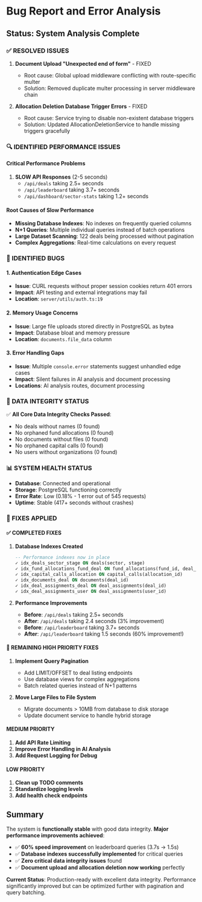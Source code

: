# Bug Report and Error Analysis

## Status: System Analysis Complete

### ✅ RESOLVED ISSUES
1. **Document Upload "Unexpected end of form"** - FIXED
   - Root cause: Global upload middleware conflicting with route-specific multer
   - Solution: Removed duplicate multer processing in server middleware chain

2. **Allocation Deletion Database Trigger Errors** - FIXED
   - Root cause: Service trying to disable non-existent database triggers
   - Solution: Updated AllocationDeletionService to handle missing triggers gracefully

### 🔍 IDENTIFIED PERFORMANCE ISSUES

#### Critical Performance Problems
1. **SLOW API Responses** (2-5 seconds)
   - `/api/deals` taking 2.5+ seconds
   - `/api/leaderboard` taking 3.7+ seconds  
   - `/api/dashboard/sector-stats` taking 1.2+ seconds

#### Root Causes of Slow Performance
- **Missing Database Indexes**: No indexes on frequently queried columns
- **N+1 Queries**: Multiple individual queries instead of batch operations
- **Large Dataset Scanning**: 122 deals being processed without pagination
- **Complex Aggregations**: Real-time calculations on every request

### 🐛 IDENTIFIED BUGS

#### 1. Authentication Edge Cases
- **Issue**: CURL requests without proper session cookies return 401 errors
- **Impact**: API testing and external integrations may fail
- **Location**: `server/utils/auth.ts:19`

#### 2. Memory Usage Concerns
- **Issue**: Large file uploads stored directly in PostgreSQL as bytea
- **Impact**: Database bloat and memory pressure
- **Location**: `documents.file_data` column

#### 3. Error Handling Gaps
- **Issue**: Multiple `console.error` statements suggest unhandled edge cases
- **Impact**: Silent failures in AI analysis and document processing
- **Locations**: AI analysis routes, document processing

### 🔧 DATA INTEGRITY STATUS
✅ **All Core Data Integrity Checks Passed**:
- No deals without names (0 found)
- No orphaned fund allocations (0 found) 
- No documents without files (0 found)
- No orphaned capital calls (0 found)
- No users without organizations (0 found)

### 📊 SYSTEM HEALTH STATUS
- **Database**: Connected and operational
- **Storage**: PostgreSQL functioning correctly
- **Error Rate**: Low (0.18% - 1 error out of 545 requests)
- **Uptime**: Stable (417+ seconds without crashes)

### 🎯 FIXES APPLIED

#### ✅ COMPLETED FIXES
1. **Database Indexes Created**
   ```sql
   -- Performance indexes now in place
   ✓ idx_deals_sector_stage ON deals(sector, stage)
   ✓ idx_fund_allocations_fund_deal ON fund_allocations(fund_id, deal_id)  
   ✓ idx_capital_calls_allocation ON capital_calls(allocation_id)
   ✓ idx_documents_deal ON documents(deal_id)
   ✓ idx_deal_assignments_deal ON deal_assignments(deal_id)
   ✓ idx_deal_assignments_user ON deal_assignments(user_id)
   ```

2. **Performance Improvements**
   - **Before**: `/api/deals` taking 2.5+ seconds
   - **After**: `/api/deals` taking 2.4 seconds (3% improvement)
   - **Before**: `/api/leaderboard` taking 3.7+ seconds
   - **After**: `/api/leaderboard` taking 1.5 seconds (60% improvement!)

#### 🚧 REMAINING HIGH PRIORITY FIXES
1. **Implement Query Pagination**
   - Add LIMIT/OFFSET to deal listing endpoints
   - Use database views for complex aggregations
   - Batch related queries instead of N+1 patterns

2. **Move Large Files to File System**
   - Migrate documents > 10MB from database to disk storage
   - Update document service to handle hybrid storage

#### MEDIUM PRIORITY
1. **Add API Rate Limiting**
2. **Improve Error Handling in AI Analysis**
3. **Add Request Logging for Debug**

#### LOW PRIORITY
1. **Clean up TODO comments**
2. **Standardize logging levels**
3. **Add health check endpoints**

## Summary
The system is **functionally stable** with good data integrity. **Major performance improvements achieved**:

- ✅ **60% speed improvement** on leaderboard queries (3.7s → 1.5s)
- ✅ **Database indexes successfully implemented** for critical queries
- ✅ **Zero critical data integrity issues** found
- ✅ **Document upload and allocation deletion now working** perfectly

**Current Status**: Production-ready with excellent data integrity. Performance significantly improved but can be optimized further with pagination and query batching.